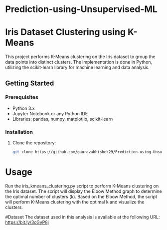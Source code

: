 # Prediction-using-Unsupervised-ML
# Iris Dataset Clustering using K-Means

This project performs K-Means clustering on the Iris dataset to group the data points into distinct clusters. The implementation is done in Python, utilizing the scikit-learn library for machine learning and data analysis.

## Getting Started

### Prerequisites

- Python 3.x
- Jupyter Notebook or any Python IDE
- Libraries: pandas, numpy, matplotlib, scikit-learn

### Installation

1. Clone the repository:
   ```sh
   git clone https://github.com/gauravabhishek29/Prediction-using-Unsupervised-ML.git
   
# Usage
Run the iris_kmeans_clustering.py script to perform K-Means clustering on the Iris dataset.
The script will display the Elbow Method graph to determine the optimal number of clusters (k).
Based on the Elbow Method, the script will perform K-Means clustering with the optimal k and visualize the clusters.

#Dataset
The dataset used in this analysis is available at the following URL:
https://bit.ly/3cGyP8j
